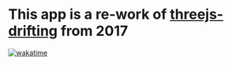 # This app is a re-work of [threejs-drifting](https://github.com/raphael-brand/frontend-dev-seed/releases/tag/threejs-drifting) from 2017

[![wakatime](https://wakatime.com/badge/user/272893e6-8930-4a15-9805-0e9cff63629b/project/5ea6af58-a5f4-450e-9850-c4fbe074e9fd.svg)](https://wakatime.com/badge/user/272893e6-8930-4a15-9805-0e9cff63629b/project/5ea6af58-a5f4-450e-9850-c4fbe074e9fd)